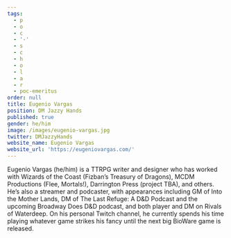 ```yaml
---
tags:
  - p
  - o
  - c
  - '-'
  - s
  - c
  - h
  - o
  - l
  - a
  - r
  - poc-emeritus
order: null
title: Eugenio Vargas
position: DM Jazzy Hands
published: true
gender: he/him
image: /images/eugenio-vargas.jpg
twitter: DMJazzyHands
website_name: Eugenio Vargas
website_url: 'https://eugeniovargas.com/'
---
```


Eugenio Vargas (he/him) is a TTRPG writer and designer who has worked with Wizards of the Coast (Fizban’s Treasury of Dragons), MCDM Productions (Flee, Mortals!), Darrington Press (project TBA), and others. He’s also a streamer and podcaster, with appearances including GM of Into the Mother Lands, DM of The Last Refuge: A D\&D Podcast and the upcoming Broadway Does D\&D podcast, and both player and DM on Rivals of Waterdeep. On his personal Twitch channel, he currently spends his time playing whatever game strikes his fancy until the next big BioWare game is released.
